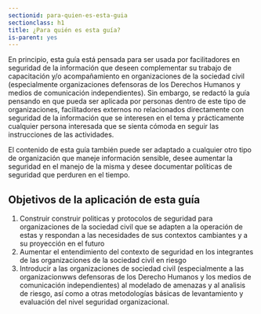 ```yaml
---
sectionid: para-quien-es-esta-guia
sectionclass: h1
title: ¿Para quién es esta guía?
is-parent: yes
---
```


En principio, esta guía está pensada para ser usada por facilitadores en seguridad de la información que deseen complementar su trabajo de capacitación y/o acompañamiento en organizaciones de la sociedad civil (especialmente organizaciones defensoras de los Derechos Humanos y medios de comunicación independientes). Sin embargo, se redactó la guía pensando en que pueda ser aplicada por personas dentro de este tipo de organizaciones, facilitadores externos no relacionados directamente con seguridad de la información que se interesen en el tema y prácticamente cualquier persona interesada que se sienta cómoda en seguir las instrucciones de las actividades.

El contenido de esta guía también puede ser adaptado a cualquier otro tipo de organización que maneje información sensible, desee aumentar la seguridad en el manejo de la misma y desee documentar políticas de seguridad que perduren en el tiempo.

## Objetivos de la aplicación de esta guía
1. Construir construir politicas y protocolos de seguridad para organizaciones de la sociedad civil que se adapten a la operación de estas y respondan a las necesidades de sus contextos cambiantes y a su proyección en el futuro
2. Aumentar el entendimiento del contexto de seguridad en los integrantes de las organizaciones de la sociedad civil en riesgo
3. Introducir a las organizaciones de sociedad civil (especialmente a las organizacionwws defensoras de los Derecho Humanos y los medios de comunicación independientes) al modelado de amenazas y al analisis de riesgo, así como a otras metodologías básicas de levantamiento y evaluación del nivel seguridad organizacional.
